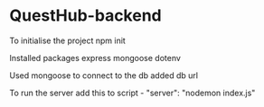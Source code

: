 # QuestHub-backend

To initialise the project 
npm init

Installed packages
express
mongoose
dotenv

Used mongoose to connect to the db 
added db url

To run the server
 add this to script - "server": "nodemon index.js"



